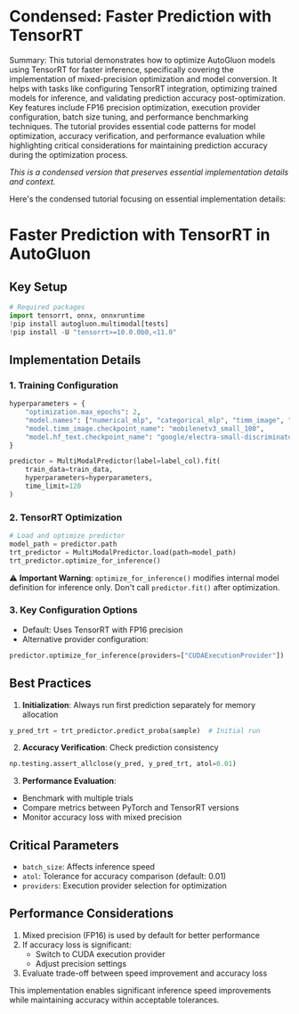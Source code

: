 # Condensed: Faster Prediction with TensorRT

Summary: This tutorial demonstrates how to optimize AutoGluon models using TensorRT for faster inference, specifically covering the implementation of mixed-precision optimization and model conversion. It helps with tasks like configuring TensorRT integration, optimizing trained models for inference, and validating prediction accuracy post-optimization. Key features include FP16 precision optimization, execution provider configuration, batch size tuning, and performance benchmarking techniques. The tutorial provides essential code patterns for model optimization, accuracy verification, and performance evaluation while highlighting critical considerations for maintaining prediction accuracy during the optimization process.

*This is a condensed version that preserves essential implementation details and context.*

Here's the condensed tutorial focusing on essential implementation details:

# Faster Prediction with TensorRT in AutoGluon

## Key Setup
```python
# Required packages
import tensorrt, onnx, onnxruntime
!pip install autogluon.multimodal[tests]
!pip install -U "tensorrt>=10.0.0b0,<11.0"
```

## Implementation Details

### 1. Training Configuration
```python
hyperparameters = {
    "optimization.max_epochs": 2,
    "model.names": ["numerical_mlp", "categorical_mlp", "timm_image", "hf_text", "fusion_mlp"],
    "model.timm_image.checkpoint_name": "mobilenetv3_small_100",
    "model.hf_text.checkpoint_name": "google/electra-small-discriminator",
}

predictor = MultiModalPredictor(label=label_col).fit(
    train_data=train_data,
    hyperparameters=hyperparameters,
    time_limit=120
)
```

### 2. TensorRT Optimization
```python
# Load and optimize predictor
model_path = predictor.path
trt_predictor = MultiModalPredictor.load(path=model_path)
trt_predictor.optimize_for_inference()
```

⚠️ **Important Warning**: `optimize_for_inference()` modifies internal model definition for inference only. Don't call `predictor.fit()` after optimization.

### 3. Key Configuration Options

- Default: Uses TensorRT with FP16 precision
- Alternative provider configuration:
```python
predictor.optimize_for_inference(providers=["CUDAExecutionProvider"])
```

## Best Practices

1. **Initialization**: Always run first prediction separately for memory allocation
```python
y_pred_trt = trt_predictor.predict_proba(sample)  # Initial run
```

2. **Accuracy Verification**: Check prediction consistency
```python
np.testing.assert_allclose(y_pred, y_pred_trt, atol=0.01)
```

3. **Performance Evaluation**: 
- Benchmark with multiple trials
- Compare metrics between PyTorch and TensorRT versions
- Monitor accuracy loss with mixed precision

## Critical Parameters

- `batch_size`: Affects inference speed
- `atol`: Tolerance for accuracy comparison (default: 0.01)
- `providers`: Execution provider selection for optimization

## Performance Considerations

1. Mixed precision (FP16) is used by default for better performance
2. If accuracy loss is significant:
   - Switch to CUDA execution provider
   - Adjust precision settings
3. Evaluate trade-off between speed improvement and accuracy loss

This implementation enables significant inference speed improvements while maintaining accuracy within acceptable tolerances.